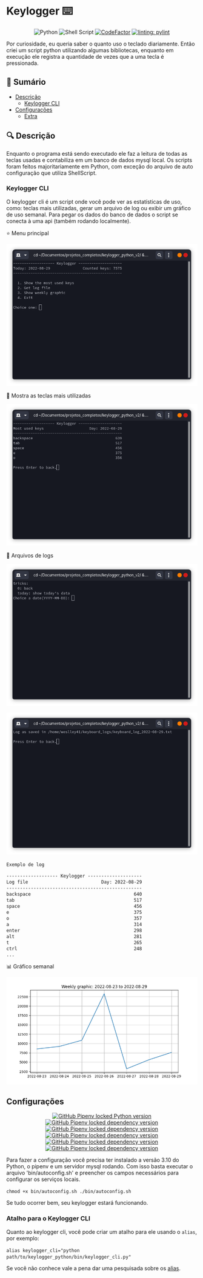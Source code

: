 # Keylogger ⌨️
<div align="center">

![Python](https://img.shields.io/badge/python-3670A0?style=for-the-badge&logo=python&logoColor=ffdd54)
![Shell Script](https://img.shields.io/badge/shell_script-%23121011.svg?style=for-the-badge&logo=gnu-bash&logoColor=white)
[![CodeFactor](https://www.codefactor.io/repository/github/weslley41/keylogger_python/badge?style=for-the-badge)](https://www.codefactor.io/repository/github/weslley41/keylogger_python)
[![linting: pylint](https://img.shields.io/badge/linting-pylint-yellowgreen?style=for-the-badge)](https://github.com/PyCQA/pylint)
</div>

Por curiosidade, eu queria saber o quanto uso o teclado diariamente. Então criei um script python utilizando algumas bibliotecas, enquanto em execução ele registra a quantidade de vezes que a uma tecla é pressionada.

## 📖 Sumário
- [Descrição](#-descrição)
	- [Keylogger CLI](#keylogger-cli)
- [Configurações](#configurações)
	- [Extra](#atalho-para-o-keylogger-cli)

## 🔍 Descrição
Enquanto o programa está sendo executado ele faz a leitura de todas as teclas usadas e contabiliza em um banco de dados mysql local. Os scripts foram feitos majoritariamente em Python, com exceção do arquivo de auto configuração que utiliza ShellScript.

### Keylogger CLI
O keylogger cli é um script onde você pode ver as estatísticas de uso, como: teclas mais utilizadas, gerar um arquivo de log ou exibir um gráfico de uso semanal.
Para pegar os dados do banco de dados o script se conecta à uma api (também rodando localmente).

⭐ Menu principal

![main-menu](screenshots/menu.png)

🏅 Mostra as teclas mais utilizadas

![top-keys](screenshots/most_used_keys.png)

📜 Arquivos de logs

![get-logs](screenshots/input_date.png)

![get-logs](screenshots/log_saved.png)

`Exemplo de log`
```
------------------- Keylogger --------------------
Log file                           Day: 2022-08-29
--------------------------------------------------
backspace                                      640
tab                                            517
space                                          456
e                                              375
o                                              357
a                                              314
enter                                          298
alt                                            281
t                                              265
ctrl                                           248
...
```

📊 Gráfico semanal

![weekly-graphic](screenshots/weekly_graphic.png)

## Configurações
<div align="center">

[![GitHub Pipenv locked Python version](https://img.shields.io/github/pipenv/locked/python-version/weslley41/keylogger_python)](https://www.python.org/)
[![GitHub Pipenv locked dependency version](https://img.shields.io/github/pipenv/locked/dependency-version/weslley41/keylogger_python/keyboard)](https://pypi.org/project/keyboard/)
[![GitHub Pipenv locked dependency version](https://img.shields.io/github/pipenv/locked/dependency-version/weslley41/keylogger_python/matplotlib)](https://pypi.org/project/matplotlib/)
[![GitHub Pipenv locked dependency version](https://img.shields.io/github/pipenv/locked/dependency-version/weslley41/keylogger_python/mysql-connector-python)](https://pypi.org/project/mysql-connector-python/)
[![GitHub Pipenv locked dependency version](https://img.shields.io/github/pipenv/locked/dependency-version/weslley41/keylogger_python/pipenv)](https://pypi.org/project/pipenv/)
[![GitHub Pipenv locked dependency version](https://img.shields.io/github/pipenv/locked/dependency-version/weslley41/keylogger_python/pylint)](https://pypi.org/project/pylint/)
</div>
Para fazer a configuração você precisa ter instalado a versão 3.10 do Python, o pipenv e um servidor mysql rodando. Com isso basta executar o arquivo 'bin/autoconfig.sh' e preencher os campos necessários para configurar os serviços locais.

`
chmod +x bin/autoconfig.sh
./bin/autoconfig.sh
`

Se tudo ocorrer bem, seu keylogger estará funcionando.

### Atalho para o Keylogger CLI
Quanto ao keylogger cli, você pode criar um atalho para ele usando o `alias`, por exemplo:

`alias keylogger_cli="python path/to/keylogger_python/bin/keylogger_cli.py"`

Se você não conhece vale a pena dar uma pesquisada sobre os [alias](https://wiki.manjaro.org/index.php/Aliases_in_.bashrc).
